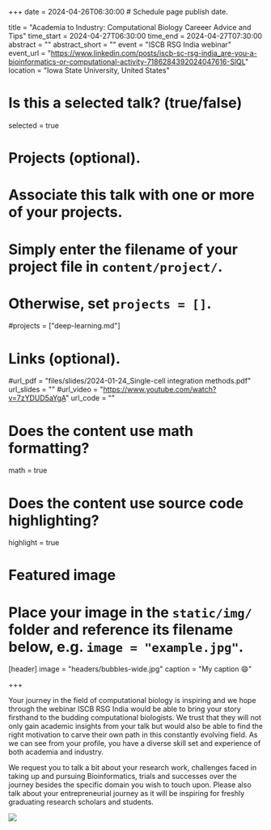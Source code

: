+++
date = 2024-04-26T06:30:00  # Schedule page publish date.

title = "Academia to Industry: Computational Biology Careeer Advice and Tips"
time_start = 2024-04-27T06:30:00
time_end = 2024-04-27T07:30:00
abstract = ""
abstract_short = ""
event = "ISCB RSG India webinar"
event_url = "https://www.linkedin.com/posts/iscb-sc-rsg-india_are-you-a-bioinformatics-or-computational-activity-7186284392024047616-SlQL"
location = "Iowa State University, United States"

# Is this a selected talk? (true/false)
selected = true

# Projects (optional).
#   Associate this talk with one or more of your projects.
#   Simply enter the filename of your project file in `content/project/`.
#   Otherwise, set `projects = []`.
#projects = ["deep-learning.md"]

# Links (optional).
#url_pdf = "files/slides/2024-01-24_Single-cell integration methods.pdf"
url_slides = ""
#url_video = "https://www.youtube.com/watch?v=7zYDUD5aYgA"
url_code = ""

# Does the content use math formatting?
math = true

# Does the content use source code highlighting?
highlight = true

# Featured image
# Place your image in the `static/img/` folder and reference its filename below, e.g. `image = "example.jpg"`.
[header]
image = "headers/bubbles-wide.jpg"
caption = "My caption :smile:"

+++

Your journey in the field of computational biology is inspiring and we hope through the webinar ISCB RSG India would be able to bring your story firsthand to the  budding computational biologists. We trust that they will not only gain academic insights from your talk but would also be able to find the right motivation to carve their own path in this constantly evolving field. 
As we can see from your profile, you have a diverse skill set and experience of both academia and industry.

We request you to talk a bit about your research work, challenges faced in taking up and pursuing Bioinformatics, trials and successes over the journey besides the specific domain you wish to touch upon. Please also talk about your entrepreneurial journey as it will be inspiring for freshly graduating research scholars and students. 

![](/img/indian-ISG.jpeg)

